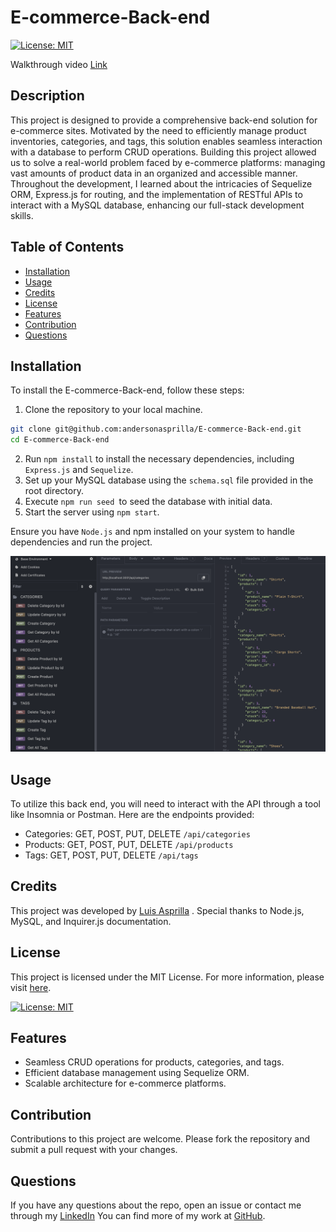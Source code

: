 # E-commerce-Back-end

[![License: MIT](https://img.shields.io/badge/License-MIT-yellow.svg)](https://opensource.org/licenses/MIT)

Walkthrough video [Link](https://drive.google.com/file/d/1ybWCqrpw7REtNrCFYSQj4hyOXcLNVj83/view?usp=drive_link)

## Description

This project is designed to provide a comprehensive back-end solution for e-commerce sites. Motivated by the need to efficiently manage product inventories, categories, and tags, this solution enables seamless interaction with a database to perform CRUD operations. Building this project allowed us to solve a real-world problem faced by e-commerce platforms: managing vast amounts of product data in an organized and accessible manner. Throughout the development, I learned about the intricacies of Sequelize ORM, Express.js for routing, and the implementation of RESTful APIs to interact with a MySQL database, enhancing our full-stack development skills.

## Table of Contents

- [Installation](#installation)
- [Usage](#usage)
- [Credits](#credits)
- [License](#license)
- [Features](#features)
- [Contribution](#contribution)
- [Questions](#questions)



## Installation

To install the E-commerce-Back-end, follow these steps:
1. Clone the repository to your local machine.
```sh
git clone git@github.com:andersonasprilla/E-commerce-Back-end.git
cd E-commerce-Back-end
```
2. Run `npm install` to install the necessary dependencies, including `Express.js` and `Sequelize`.
3. Set up your MySQL database using the `schema.sql` file provided in the root directory.
4. Execute `npm run seed `to seed the database with initial data.
5. Start the server using `npm start`.

Ensure you have `Node.js` and npm installed on your system to handle dependencies and run the project.

![Screenshot](/assets/e-commerce%20screenshot.png)

## Usage

To utilize this back end, you will need to interact with the API through a tool like Insomnia or Postman. Here are the endpoints provided:

* Categories: GET, POST, PUT, DELETE `/api/categories`
* Products: GET, POST, PUT, DELETE `/api/products`
* Tags: GET, POST, PUT, DELETE `/api/tags`

## Credits

This project was developed by [Luis Asprilla](https://www.linkedin.com/in/andersonasprilla/) . Special thanks to Node.js, MySQL, and Inquirer.js documentation.

## License
This project is licensed under the MIT License. For more information, please visit [here](https://opensource.org/licenses/MIT).

[![License: MIT](https://img.shields.io/badge/License-MIT-yellow.svg)](https://opensource.org/licenses/MIT)
 
## Features

* Seamless CRUD operations for products, categories, and tags.
* Efficient database management using Sequelize ORM.
* Scalable architecture for e-commerce platforms.

## Contribution

Contributions to this project are welcome. Please fork the repository and submit a pull request with your changes.

## Questions

If you have any questions about the repo, open an issue or contact me through my [LinkedIn](https://www.linkedin.com/in/andersonasprilla/) You can find more of my work at [GitHub](https://github.com/andersonasprilla).




